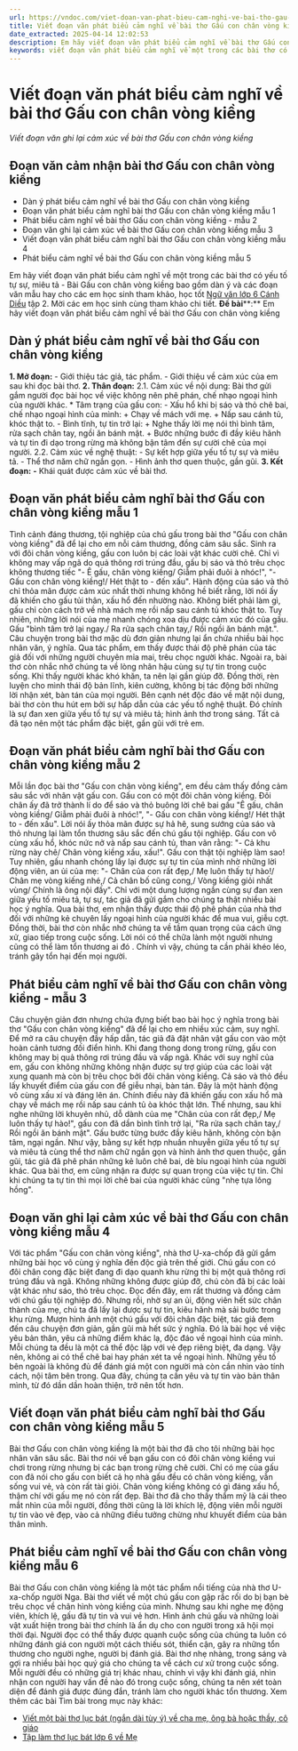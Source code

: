 ```yaml
---
url: https://vndoc.com/viet-doan-van-phat-bieu-cam-nghi-ve-bai-tho-gau-con-chan-vong-kieng-289625
title: Viết đoạn văn phát biểu cảm nghĩ về bài thơ Gấu con chân vòng kiềng - Viết đoạn văn ghi lại cảm xúc về bài thơ Gấu con chân vòng kiềng - VnDoc.com
date_extracted: 2025-04-14 12:02:53
description: Em hãy viết đoạn văn phát biểu cảm nghĩ về bài thơ Gấu con chân vòng kiềng gồm dàn ý và các đoạn văn mẫu hay. Mời các bạn cùng tham khảo chi tiết.
keywords: viết đoạn văn phát biểu cảm nghĩ về một trong các bài thơ có yếu tố tự sự miêu tả,Viết đoạn văn phát biểu cảm nghĩ bài thơ Gấu con chân vòng kiềng,soạn văn 6 cánh diều tập 2,ngữ văn lớp 6 cánh diều,Viết đoạn văn ghi lại cảm xúc về bài thơ có yếu tố tự sự và miêu tả,Gấu con chân vòng kiềng,phát biểu cảm nghĩ về bài thơ Gấu con chân vòng kiềng,viết đoạn văn cảm nhận bài thơ Gấu con chân vòng kiềng,viết đoạn văn ghi lại cảm xúc về bài thơ gấu con chân vòng kiềng
---
```


# Viết đoạn văn phát biểu cảm nghĩ về bài thơ Gấu con chân vòng kiềng
 _Viết đoạn văn ghi lại cảm xúc về bài thơ Gấu con chân vòng kiềng_
## Đoạn văn cảm nhận bài thơ Gấu con chân vòng kiềng
  * Dàn ý phát biểu cảm nghĩ về bài thơ Gấu con chân vòng kiềng
  * Đoạn văn phát biểu cảm nghĩ bài thơ Gấu con chân vòng kiềng mẫu 1
  * Phát biểu cảm nghĩ về bài thơ Gấu con chân vòng kiềng - mẫu 2
  * Đoạn văn ghi lại cảm xúc về bài thơ Gấu con chân vòng kiềng mẫu 3
  * Viết đoạn văn phát biểu cảm nghĩ bài thơ Gấu con chân vòng kiềng mẫu 4
  * Phát biểu cảm nghĩ về bài thơ Gấu con chân vòng kiềng mẫu 5

Em hãy viết đoạn văn phát biểu cảm nghĩ về một trong các bài thơ có yếu tố tự sự, miêu tả - Bài Gấu con chân vòng kiềng bao gồm dàn ý và các đoạn văn mẫu hay cho các em học sinh tham khảo, học tốt [Ngữ văn lớp 6 Cánh Diều](<https://vndoc.com/ngu-van-6-sach-canh-dieu>) tập 2. Mời các em học sinh cùng tham khảo chi tiết.
**Đề bài****:** Em hãy viết đoạn văn phát biểu cảm nghĩ về bài thơ Gấu con chân vòng kiềng
## Dàn ý phát biểu cảm nghĩ về bài thơ Gấu con chân vòng kiềng
**1\. Mở đoạn:**
\- Giới thiệu tác giả, tác phẩm.
\- Giới thiệu về cảm xúc của em sau khi đọc bài thơ.
**2\. Thân đoạn:**
2.1. Cảm xúc về nội dung: Bài thơ gửi gắm người đọc bài học về việc không nên phê phán, chế nhạo ngoại hình của người khác.
\* Tâm trạng của gấu con:
\- Xấu hổ khi bị sáo và thỏ chê bai, chế nhạo ngoại hình của mình:
\+ Chạy về mách với mẹ.
\+ Nấp sau cánh tủ, khóc thật to.
\- Bình tĩnh, tự tin trở lại:
\+ Nghe thấy lời mẹ nói thì bình tâm, rửa sạch chân tay, ngồi ăn bánh mật.
\+ Bước những bước đi đầy kiêu hãnh và tự tin đi dạo trong rừng mà không bận tâm đến sự cười chê của mọi người.
2.2. Cảm xúc về nghệ thuật:
\- Sự kết hợp giữa yếu tố tự sự và miêu tả.
\- Thể thơ năm chữ ngắn gọn.
\- Hình ảnh thơ quen thuộc, gần gũi.
**3\. Kết đoạn:**
**-** Khái quát được cảm xúc về bài thơ.
## **Đoạn văn phát biểu cảm nghĩ bài thơ Gấu con chân vòng kiềng mẫu 1**
Tình cảnh đáng thương, tội nghiệp của chú gấu trong bài thơ "Gấu con chân vòng kiềng" đã để lại cho em nỗi cảm thương, đồng cảm sâu sắc. Sinh ra với đôi chân vòng kiềng, gấu con luôn bị các loài vật khác cười chê. Chỉ vì không may vấp ngã do quả thông rơi trúng đầu, gấu bị sáo và thỏ trêu chọc không thương tiếc "- Ê gấu, chân vòng kiềng/ Giẫm phải đuôi à nhóc\!", "- Gấu con chân vòng kiềng\!/ Hét thật to - đến xấu". Hành động của sáo và thỏ chỉ thỏa mãn được cảm xúc nhất thời nhưng không hề biết rằng, lời nói ấy đã khiến cho gấu tủi thân, xấu hổ đến nhường nào. Không biết phải làm gì, gấu chỉ còn cách trở về nhà mách mẹ rồi nấp sau cánh tủ khóc thật to. Tuy nhiên, những lời nói của mẹ nhanh chóng xoa dịu được cảm xúc đó của gấu. Gấu "bình tâm trở lại ngay./ Ra rửa sạch chân tay,/ Rồi ngồi ăn bánh mật.". Câu chuyện trong bài thơ mặc dù đơn giản nhưng lại ẩn chứa nhiều bài học nhân văn, ý nghĩa. Qua tác phẩm, em thấy được thái độ phê phán của tác giả đối với những người chuyên mỉa mai, trêu chọc người khác. Ngoài ra, bài thơ còn nhắc nhở chúng ta về lòng nhân hậu cùng sự tự tin trong cuộc sống. Khi thấy người khác khó khăn, ta nên lại gần giúp đỡ. Đồng thời, rèn luyện cho mình thái độ bản lĩnh, kiên cường, không bị tác động bởi những lời nhận xét, bàn tán của mọi người. Bên cạnh nét độc đáo về mặt nội dung, bài thơ còn thu hút em bởi sự hấp dẫn của các yếu tố nghệ thuật. Đó chính là sự đan xen giữa yếu tố tự sự và miêu tả; hình ảnh thơ trong sáng. Tất cả đã tạo nên một tác phẩm đặc biệt, gần gũi với trẻ em.
## Đoạn văn phát biểu cảm nghĩ bài thơ Gấu con chân vòng kiềng mẫu 2
Mỗi lần đọc bài thơ "Gấu con chân vòng kiềng", em đều cảm thấy đồng cảm sâu sắc với nhân vật gấu con. Gấu con có một đôi chân vòng kiềng. Đôi chân ấy đã trở thành lí do để sáo và thỏ buông lời chê bai gấu "Ê gấu, chân vòng kiềng/ Giẫm phải đuôi à nhóc\!", "- Gấu con chân vòng kiềng\!/ Hét thật to - đến xấu". Lời nói ấy thỏa mãn được sự hả hê, sung sướng của sáo và thỏ nhưng lại làm tổn thương sâu sắc đến chú gấu tội nghiệp. Gấu con vô cùng xấu hổ, khóc nức nở và nấp sau cánh tủ, than vãn rằng: "- Cả khu rừng này chê/ Chân vòng kiềng xấu, xấu\!". Gấu con thật tội nghiệp làm sao\! Tuy nhiên, gấu nhanh chóng lấy lại được sự tự tin của mình nhờ những lời động viên, an ủi của mẹ: "- Chân của con rất đẹp,/ Mẹ luôn thấy tự hào\!/ Chân mẹ vòng kiếng nhé,/ Cả chân bố cũng cong,/ Vòng kiềng giỏi nhất vùng/ Chính là ông nội đấy". Chỉ với một dung lượng ngắn cùng sự đan xen giữa yếu tố miêu tả, tự sự, tác giả đã gửi gắm cho chúng ta thật nhiều bài học ý nghĩa. Qua bài thơ, em nhận thấy được thái độ phê phán của nhà thơ đối với những kẻ chuyên lấy ngoại hình của người khác để mua vui, giễu cợt. Đồng thời, bài thơ còn nhắc nhở chúng ta về tầm quan trọng của cách ứng xử, giao tiếp trong cuộc sống. Lời nói có thể chữa lành một người nhưng cũng có thể làm tổn thương ai đó . Chính vì vậy, chúng ta cần phải khéo léo, tránh gây tổn hại đến mọi người.
## **Phát biểu cảm nghĩ về bài thơ Gấu con chân vòng kiềng - mẫu 3**
Câu chuyện giản đơn nhưng chứa đựng biết bao bài học ý nghĩa trong bài thơ "Gấu con chân vòng kiềng" đã để lại cho em nhiều xúc cảm, suy nghĩ. Để mở ra câu chuyện đầy hấp dẫn, tác giả đã đặt nhân vật gấu con vào một hoàn cảnh tương đối điển hình. Khi đang thong dong trong rừng, gấu con không may bị quả thông rơi trúng đầu và vấp ngã. Khác với suy nghĩ của em, gấu con không những không nhận được sự trợ giúp của các loài vật xung quanh mà còn bị trêu chọc bởi đôi chân vòng kiềng. Cả sáo và thỏ đều lấy khuyết điểm của gấu con để giễu nhại, bàn tán. Đây là một hành động vô cùng xấu xí và đáng lên án. Chính điều này đã khiến gấu con xấu hổ mà chạy về mách mẹ rồi nấp sau cánh tủ òa khóc thật lớn. Thế nhưng, sau khi nghe những lời khuyên nhủ, dỗ dành của mẹ "Chân của con rất đẹp,/ Mẹ luôn thấy tự hào\!", gấu con đã dần bình tĩnh trở lại, "Ra rửa sạch chân tay,/ Rồi ngồi ăn bánh mật". Gấu bước từng bước đầy kiêu hãnh, không còn bận tâm, ngại ngần. Như vậy, bằng sự kết hợp nhuần nhuyễn giữa yếu tố tự sự và miêu tả cùng thể thơ năm chữ ngắn gọn và hình ảnh thơ quen thuộc, gần gũi, tác giả đã phê phán những kẻ luôn chê bai, dè bỉu ngoại hình của người khác. Qua bài thơ, em cũng nhận ra được sự quan trọng của việc tự tin. Chỉ khi chúng ta tự tin thì mọi lời chê bai của người khác cũng "nhẹ tựa lông hồng".
## **Đoạn văn ghi lại cảm xúc về bài thơ Gấu con chân vòng kiềng mẫu 4**
Với tác phẩm "Gấu con chân vòng kiềng", nhà thơ U-xa-chốp đã gửi gắm những bài học vô cùng ý nghĩa đến độc giả trên thế giới. Chú gấu con có đôi chân cong đặc biệt đang đi dạo quanh khu rừng thì bị một quả thông rơi trúng đầu và ngã. Không những không được giúp đỡ, chú còn đã bị các loài vật khác như sáo, thỏ trêu chọc. Đọc đến đây, em rất thương và đồng cảm với chú gấu tội nghiệp đó. Nhưng rồi, nhờ sự an ủi, động viên hết sức chân thành của mẹ, chú ta đã lấy lại được sự tự tin, kiêu hãnh mà sải bước trong khu rừng. Mượn hình ảnh một chú gấu với đôi chân đặc biệt, tác giả đem đến câu chuyện đơn giản, gần gũi mà hết sức ý nghĩa. Đó là bài học về việc yêu bản thân, yêu cả những điểm khác lạ, độc đáo về ngoại hình của mình. Mỗi chúng ta đều là một cá thể độc lập với vẻ đẹp riêng biệt, đa dạng. Vậy nên, không ai có thể chê bai hay phán xét ta về ngoại hình. Những yếu tố bên ngoài là không đủ để đánh giá một con người mà còn cần nhìn vào tính cách, nội tâm bên trong. Qua đây, chúng ta cần yêu và tự tin vào bản thân mình, từ đó dần dần hoàn thiện, trở nên tốt hơn.
## **Viết đoạn văn phát biểu cảm nghĩ bài thơ Gấu con chân vòng kiềng mẫu 5**
Bài thơ Gấu con chân vòng kiềng là một bài thơ đã cho tôi những bài học nhân văn sâu sắc. Bài thơ nói về bạn gấu con có đôi chân vòng kiềng vui chơi trong rừng nhưng bị các bạn trong rừng chê cười. Chỉ có mẹ của gấu con đã nói cho gấu con biết cả họ nhà gấu đều có chân vòng kiềng, vẫn sống vui vẻ, và còn rất tài giỏi. Chân vòng kiềng không có gì đáng xấu hổ, thậm chí với gấu mẹ nó còn rất đẹp. Bài thơ đã cho thấy thẩm mỹ là cái theo mắt nhìn của mỗi người, đồng thời cũng là lời khích lệ, động viên mỗi người tự tin vào vẻ đẹp, vào cả những điều tưởng chừng như khuyết điểm của bản thân mình.
## **Phát biểu cảm nghĩ về bài thơ Gấu con chân vòng kiềng mẫu 6**
Bài thơ Gấu con chân vòng kiềng là một tác phẩm nổi tiếng của nhà thơ U-xa-chốp người Nga. Bài thơ viết về một chú gấu con gặp rắc rối do bị bạn bè trêu chọc về chân hình vòng kiềng của mình. Nhưng sau khi nghe mẹ động viên, khích lệ, gấu đã tự tin và vui vẻ hơn. Hình ảnh chú gấu và những loài vật xuất hiện trong bài thơ chính là ẩn dụ cho con người trong xã hội mọi thời đại. Người đọc có thể thấy được quanh cuộc sống của chúng ta luôn có những đánh giá con người một cách thiếu sót, thiển cận, gây ra những tổn thương cho người nghe, người bị đánh giá. Bài thơ nhẹ nhàng, trong sáng và gợi ra nhiều bài học quý giá cho chúng ta về cách cư xử trong cuộc sống. Mỗi người đều có những giá trị khác nhau, chính vì vậy khi đánh giá, nhìn nhận con người hay vấn đề nào đó trong cuộc sống, chúng ta nên xét toàn diện để đánh giá được đúng đắn, tránh làm cho người khác tổn thương.
Xem thêm các bài Tìm bài trong mục này khác:
  * [Viết một bài thơ lục bát \(ngắn dài tùy ý\) về cha mẹ, ông bà hoặc thầy, cô giáo](</viet-mot-bai-tho-luc-bat-ve-cha-me-ong-ba-hoac-thay-co-giao-244083>)
  * [Tập làm thơ lục bát lớp 6 về Mẹ](</tap-lam-tho-luc-bat-lop-6-ve-me-337276>)

